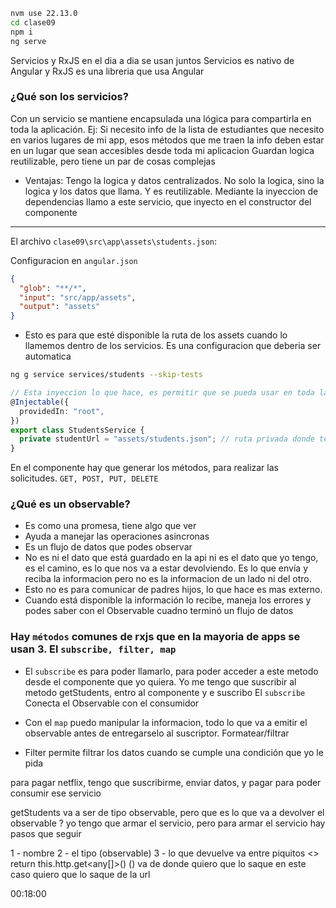 ```bash
nvm use 22.13.0
cd clase09
npm i
ng serve
```

Servicios y RxJS en el dia a dia se usan juntos
Servicios es nativo de Angular y RxJS es una libreria que usa Angular

### ¿Qué son los servicios?

Con un servicio se mantiene encapsulada una lógica para compartirla en toda la aplicación.
Ej: Si necesito info de la lista de estudiantes que necesito en varios lugares de mi app, esos métodos que me traen la info deben estar en un lugar que sean accesibles desde toda mi aplicacion
Guardan logica reutilizable, pero tiene un par de cosas complejas

- Ventajas: Tengo la logica y datos centralizados. No solo la logica, sino la logica y los datos que llama. Y es reutilizable. Mediante la inyeccion de dependencias llamo a este servicio, que inyecto en el constructor del componente

<hr/>

El archivo `clase09\src\app\assets\students.json`:

Configuracion en `angular.json`

```json
{
  "glob": "**/*",
  "input": "src/app/assets",
  "output": "assets"
}
```

- Esto es para que esté disponible la ruta de los assets cuando lo llamemos dentro de los servicios. Es una configuracion que deberia ser automatica

```bash
ng g service services/students --skip-tests
```

```ts
// Esta inyeccion lo que hace, es permitir que se pueda usar en toda la app
@Injectable({
  providedIn: "root",
})
export class StudentsService {
  private studentUrl = "assets/students.json"; // ruta privada donde tengo la data. Algún dia va a ser de una API
}
```

En el componente hay que generar los métodos, para realizar las solicitudes. `GET, POST, PUT, DELETE`

### ¿Qué es un observable?

- Es como una promesa, tiene algo que ver
- Ayuda a manejar las operaciones asincronas
- Es un flujo de datos que podes observar
- No es ni el dato que está guardado en la api ni es el dato que yo tengo, es el camino, es lo que nos va a estar devolviendo. Es lo que envía y reciba la informacion pero no es la informacion de un lado ni del otro.
- Esto no es para comunicar de padres hijos, lo que hace es mas externo.
- Cuando está disponible la información lo recibe, maneja los errores y podes saber con el Observable cuadno terminó un flujo de datos

### Hay `métodos` comunes de rxjs que en la mayoria de apps se usan 3. El `subscribe, filter, map`

- El `subscribe` es para poder llamarlo, para poder acceder a este metodo desde el componente que yo quiera. Yo me tengo que suscribir al metodo getStudents, entro al componente y e suscribo
  El `subscribe` Conecta el Observable con el consumidor

- Con el `map` puedo manipular la informacion, todo lo que va a emitir el observable antes de entregarselo al suscriptor. Formatear/filtrar

- Filter permite filtrar los datos cuando se cumple una condición que yo le pida

para pagar netflix, tengo que suscribirme, enviar datos, y pagar para poder consumir ese servicio

getStudents va a ser de tipo observable, pero que es lo que va a devolver el observable ?
yo tengo que armar el servicio, pero para armar el servicio hay pasos que seguir

1 - nombre
2 - el tipo (observable)
3 - lo que devuelve va entre piquitos <>
return this.http.get<any[]>()
() va de donde quiero que lo saque
en este caso quiero que lo saque de la url

00:18:00
